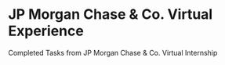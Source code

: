 # JP Morgan Chase & Co. Virtual Experience
Completed Tasks from JP Morgan Chase &amp; Co. Virtual Internship

